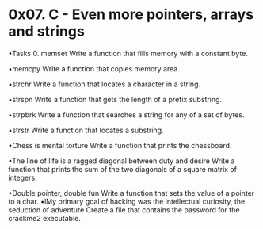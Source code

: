 # 0x07. C - Even more pointers, arrays and strings

•Tasks 0. memset Write a function that fills memory with a constant byte.

•memcpy Write a function that copies memory area.

•strchr Write a function that locates a character in a string.

•strspn Write a function that gets the length of a prefix substring.

•strpbrk Write a function that searches a string for any of a set of bytes.

•strstr Write a function that locates a substring.

•Chess is mental torture Write a function that prints the chessboard.

•The line of life is a ragged diagonal between duty and desire Write a function that prints the sum of the two diagonals of a square matrix of integers.

•Double pointer, double fun Write a function that sets the value of a pointer to a char.
•lMy primary goal of hacking was the intellectual curiosity, the seduction of adventure Create a file that contains the password for the crackme2 executable.
